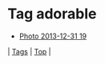 <!--
title: Tag adorable
date: 2020-06-28T15:26:59.185Z
tags:
-->
# Tag adorable

 * [Photo 2013-12-31 19](71771272623.md)

| [Tags](tags.md) | [Top](index.md) |
